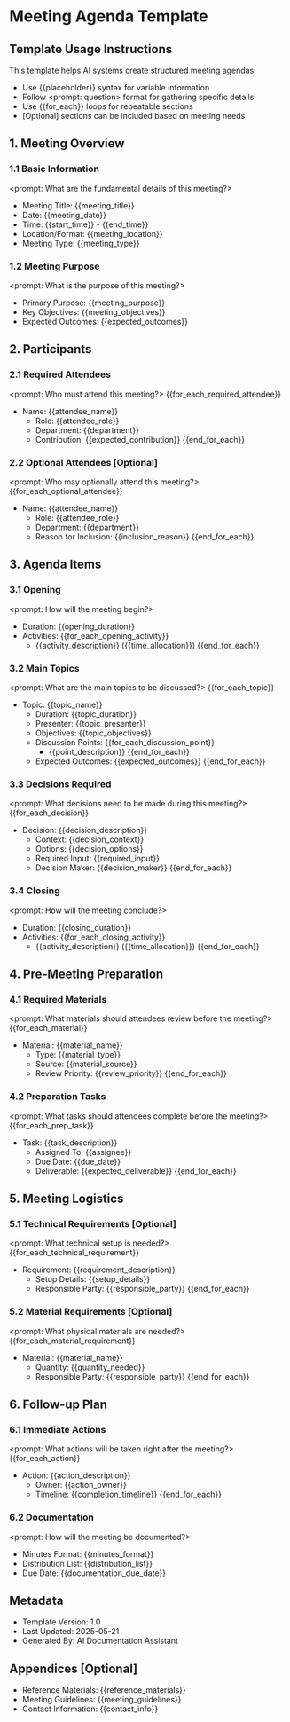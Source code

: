 ﻿# Meeting Agenda Template

## Template Usage Instructions

This template helps AI systems create structured meeting agendas:
- Use {{placeholder}} syntax for variable information
- Follow <prompt: question> format for gathering specific details
- Use {{for_each}} loops for repeatable sections
- [Optional] sections can be included based on meeting needs

## 1. Meeting Overview

### 1.1 Basic Information
<prompt: What are the fundamental details of this meeting?>
- Meeting Title: {{meeting_title}}
- Date: {{meeting_date}}
- Time: {{start_time}} - {{end_time}}
- Location/Format: {{meeting_location}}
- Meeting Type: {{meeting_type}}

### 1.2 Meeting Purpose
<prompt: What is the purpose of this meeting?>
- Primary Purpose: {{meeting_purpose}}
- Key Objectives: {{meeting_objectives}}
- Expected Outcomes: {{expected_outcomes}}

## 2. Participants

### 2.1 Required Attendees
<prompt: Who must attend this meeting?>
{{for_each_required_attendee}}
- Name: {{attendee_name}}
  - Role: {{attendee_role}}
  - Department: {{department}}
  - Contribution: {{expected_contribution}}
{{end_for_each}}

### 2.2 Optional Attendees [Optional]
<prompt: Who may optionally attend this meeting?>
{{for_each_optional_attendee}}
- Name: {{attendee_name}}
  - Role: {{attendee_role}}
  - Department: {{department}}
  - Reason for Inclusion: {{inclusion_reason}}
{{end_for_each}}

## 3. Agenda Items

### 3.1 Opening
<prompt: How will the meeting begin?>
- Duration: {{opening_duration}}
- Activities:
{{for_each_opening_activity}}
  - {{activity_description}} ({{time_allocation}})
{{end_for_each}}

### 3.2 Main Topics
<prompt: What are the main topics to be discussed?>
{{for_each_topic}}
- Topic: {{topic_name}}
  - Duration: {{topic_duration}}
  - Presenter: {{topic_presenter}}
  - Objectives: {{topic_objectives}}
  - Discussion Points:
{{for_each_discussion_point}}
    - {{point_description}}
{{end_for_each}}
  - Expected Outcomes: {{expected_outcomes}}
{{end_for_each}}

### 3.3 Decisions Required
<prompt: What decisions need to be made during this meeting?>
{{for_each_decision}}
- Decision: {{decision_description}}
  - Context: {{decision_context}}
  - Options: {{decision_options}}
  - Required Input: {{required_input}}
  - Decision Maker: {{decision_maker}}
{{end_for_each}}

### 3.4 Closing
<prompt: How will the meeting conclude?>
- Duration: {{closing_duration}}
- Activities:
{{for_each_closing_activity}}
  - {{activity_description}} ({{time_allocation}})
{{end_for_each}}

## 4. Pre-Meeting Preparation

### 4.1 Required Materials
<prompt: What materials should attendees review before the meeting?>
{{for_each_material}}
- Material: {{material_name}}
  - Type: {{material_type}}
  - Source: {{material_source}}
  - Review Priority: {{review_priority}}
{{end_for_each}}

### 4.2 Preparation Tasks
<prompt: What tasks should attendees complete before the meeting?>
{{for_each_prep_task}}
- Task: {{task_description}}
  - Assigned To: {{assignee}}
  - Due Date: {{due_date}}
  - Deliverable: {{expected_deliverable}}
{{end_for_each}}

## 5. Meeting Logistics

### 5.1 Technical Requirements [Optional]
<prompt: What technical setup is needed?>
{{for_each_technical_requirement}}
- Requirement: {{requirement_description}}
  - Setup Details: {{setup_details}}
  - Responsible Party: {{responsible_party}}
{{end_for_each}}

### 5.2 Material Requirements [Optional]
<prompt: What physical materials are needed?>
{{for_each_material_requirement}}
- Material: {{material_name}}
  - Quantity: {{quantity_needed}}
  - Responsible Party: {{responsible_party}}
{{end_for_each}}

## 6. Follow-up Plan

### 6.1 Immediate Actions
<prompt: What actions will be taken right after the meeting?>
{{for_each_action}}
- Action: {{action_description}}
  - Owner: {{action_owner}}
  - Timeline: {{completion_timeline}}
{{end_for_each}}

### 6.2 Documentation
<prompt: How will the meeting be documented?>
- Minutes Format: {{minutes_format}}
- Distribution List: {{distribution_list}}
- Due Date: {{documentation_due_date}}

## Metadata
- Template Version: 1.0
- Last Updated: 2025-05-21
- Generated By: AI Documentation Assistant

## Appendices [Optional]
- Reference Materials: {{reference_materials}}
- Meeting Guidelines: {{meeting_guidelines}}
- Contact Information: {{contact_info}}
